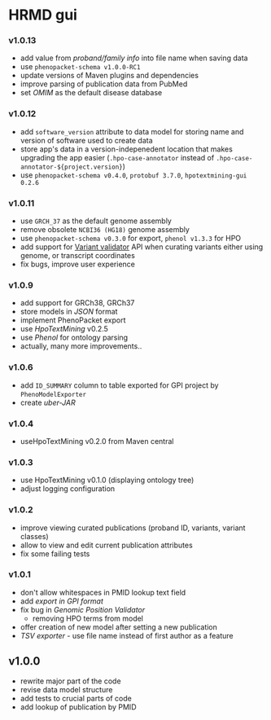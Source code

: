 # HRMD gui

### v1.0.13
- add value from *proband/family info* into file name when saving data
- use `phenopacket-schema v1.0.0-RC1`
- update versions of Maven plugins and dependencies
- improve parsing of publication data from PubMed
- set *OMIM* as the default disease database  

### v1.0.12
- add `software_version` attribute to data model for storing name and version of software used to create data
- store app's data in a version-indepenedent location that makes upgrading the app easier (`.hpo-case-annotator` instead of `.hpo-case-annotator-${project.version}`)
- use `phenopacket-schema v0.4.0`, `protobuf 3.7.0`, `hpotextmining-gui 0.2.6`

### v1.0.11
- use `GRCH_37` as the default genome assembly
- remove obsolete `NCBI36 (HG18)` genome assembly
- use `phenopacket-schema v0.3.0` for export, `phenol v1.3.3` for HPO
- add support for [Variant validator](https://variantvalidator.org/) API when curating variants either using genome, or transcript coordinates
- fix bugs, improve user experience

### v1.0.9
- add support for GRCh38, GRCh37
- store models in *JSON* format
- implement PhenoPacket export
- use *HpoTextMining* v0.2.5
- use *Phenol* for ontology parsing
- actually, many more improvements..

### v1.0.6
- add `ID_SUMMARY` column to table exported for GPI project by `PhenoModelExporter`
- create *uber-JAR*

### v1.0.4
- useHpoTextMining v0.2.0 from Maven central

### v1.0.3
- use HpoTextMining v0.1.0 (displaying ontology tree)
- adjust logging configuration

### v1.0.2
- improve viewing curated publications (proband ID, variants, variant classes)
- allow to view and edit current publication attributes
- fix some failing tests

### v1.0.1
- don't allow whitespaces in PMID lookup text field
- add *export in GPI format*
- fix bug in *Genomic Position Validator*
    - removing HPO terms from model
- offer creation of new model after setting a new publication
- *TSV exporter* - use file name instead of first author as a feature

## v1.0.0
- rewrite major part of the code
- revise data model structure
- add tests to crucial parts of code
- add lookup of publication by PMID
